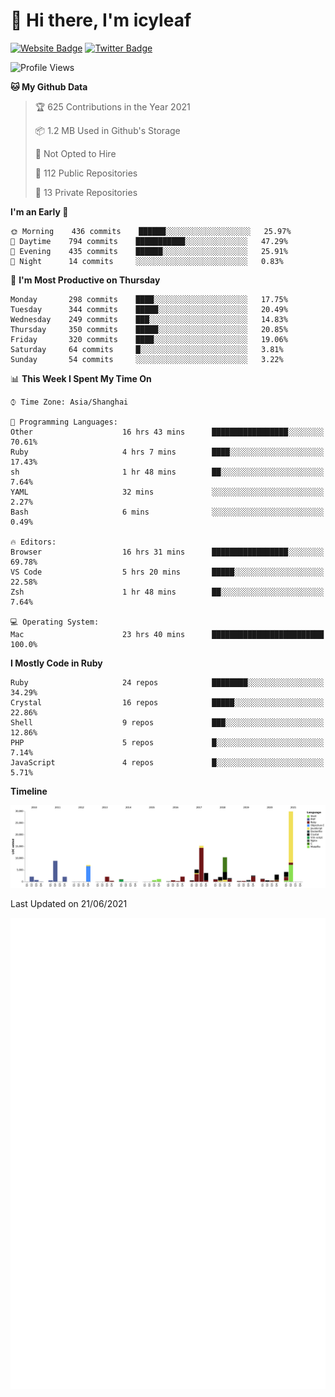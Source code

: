 # 👋 Hi there, I'm icyleaf

[![Website Badge](https://img.shields.io/badge/-icyleaf.com-444444?style=flat&logo=Google-Chrome&logoColor=f2f2f2&link=https://icyleaf.com)](https://icyleaf.com)
[![Twitter Badge](https://img.shields.io/badge/-@icyleaf-1da1f2?style=flat&labelColor=1ca0f1&logo=twitter&logoColor=white&link=https://twitter.com/icyleaf)](https://twitter.com/icyleaf)

<!--START_SECTION:waka-->
![Profile Views](http://img.shields.io/badge/Profile%20Views-1-blue)

**🐱 My Github Data** 

> 🏆 625 Contributions in the Year 2021
 > 
> 📦 1.2 MB Used in Github's Storage 
 > 
> 🚫 Not Opted to Hire
 > 
> 📜 112 Public Repositories 
 > 
> 🔑 13 Private Repositories  
 > 
**I'm an Early 🐤** 

```text
🌞 Morning    436 commits    ██████░░░░░░░░░░░░░░░░░░░   25.97% 
🌆 Daytime    794 commits    ███████████░░░░░░░░░░░░░░   47.29% 
🌃 Evening    435 commits    ██████░░░░░░░░░░░░░░░░░░░   25.91% 
🌙 Night      14 commits     ░░░░░░░░░░░░░░░░░░░░░░░░░   0.83%

```
📅 **I'm Most Productive on Thursday** 

```text
Monday       298 commits    ████░░░░░░░░░░░░░░░░░░░░░   17.75% 
Tuesday      344 commits    █████░░░░░░░░░░░░░░░░░░░░   20.49% 
Wednesday    249 commits    ███░░░░░░░░░░░░░░░░░░░░░░   14.83% 
Thursday     350 commits    █████░░░░░░░░░░░░░░░░░░░░   20.85% 
Friday       320 commits    ████░░░░░░░░░░░░░░░░░░░░░   19.06% 
Saturday     64 commits     █░░░░░░░░░░░░░░░░░░░░░░░░   3.81% 
Sunday       54 commits     ░░░░░░░░░░░░░░░░░░░░░░░░░   3.22%

```


📊 **This Week I Spent My Time On** 

```text
⌚︎ Time Zone: Asia/Shanghai

💬 Programming Languages: 
Other                    16 hrs 43 mins      █████████████████░░░░░░░░   70.61% 
Ruby                     4 hrs 7 mins        ████░░░░░░░░░░░░░░░░░░░░░   17.43% 
sh                       1 hr 48 mins        ██░░░░░░░░░░░░░░░░░░░░░░░   7.64% 
YAML                     32 mins             ░░░░░░░░░░░░░░░░░░░░░░░░░   2.27% 
Bash                     6 mins              ░░░░░░░░░░░░░░░░░░░░░░░░░   0.49%

🔥 Editors: 
Browser                  16 hrs 31 mins      █████████████████░░░░░░░░   69.78% 
VS Code                  5 hrs 20 mins       █████░░░░░░░░░░░░░░░░░░░░   22.58% 
Zsh                      1 hr 48 mins        ██░░░░░░░░░░░░░░░░░░░░░░░   7.64%

💻 Operating System: 
Mac                      23 hrs 40 mins      █████████████████████████   100.0%

```

**I Mostly Code in Ruby** 

```text
Ruby                     24 repos            ████████░░░░░░░░░░░░░░░░░   34.29% 
Crystal                  16 repos            █████░░░░░░░░░░░░░░░░░░░░   22.86% 
Shell                    9 repos             ███░░░░░░░░░░░░░░░░░░░░░░   12.86% 
PHP                      5 repos             █░░░░░░░░░░░░░░░░░░░░░░░░   7.14% 
JavaScript               4 repos             █░░░░░░░░░░░░░░░░░░░░░░░░   5.71%

```


**Timeline**

![Chart not found](https://raw.githubusercontent.com/icyleaf/icyleaf/main/charts/bar_graph.png) 


 Last Updated on 21/06/2021
<!--END_SECTION:waka-->

![Metrics](https://github.com/icyleaf/icyleaf/blob/main/github-metrics.svg)

